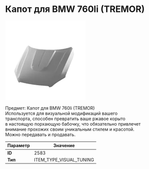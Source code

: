 # Капот для BMW 760li (TREMOR)

![Item Image](../img/2583.webp?raw=true)

Предмет: Капот для BMW 760li (TREMOR)<br>Используется для визуальной модификаций вашего<br>транспорта, способен превратить ваше ржавое корыто<br>в настоящую порхающую бабочку, что обязательно привлечет<br>внимание прохожих своим уникальным стилем и красотой.<br>Можно передавать и продавать.


| Параметр | Значение |
|----------|----------|
| **ID** | 2583 |
| **Тип** | ITEM_TYPE_VISUAL_TUNING |

